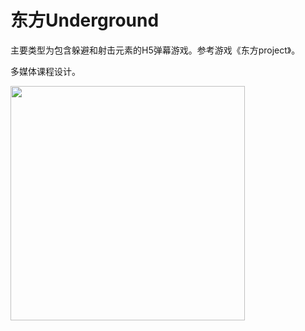 # 东方Underground
主要类型为包含躲避和射击元素的H5弹幕游戏。参考游戏《东方project》。

多媒体课程设计。


<img src="https://github.com/xuzichang/TouhouUnderground/blob/master/ImgForReadme/%E5%AE%9E%E7%8E%B0%E6%95%88%E6%9E%9C.png" width="375"/>
